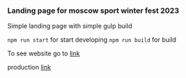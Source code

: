 ### Landing page for moscow sport winter fest 2023

Simple landing page with simple gulp build

`npm run start` for start developing
`npm run build` for build

To see website go to [link](https://dihlofos.github.io/wintersportday/build/)

production [link](https://zima.moscow.sport/)
